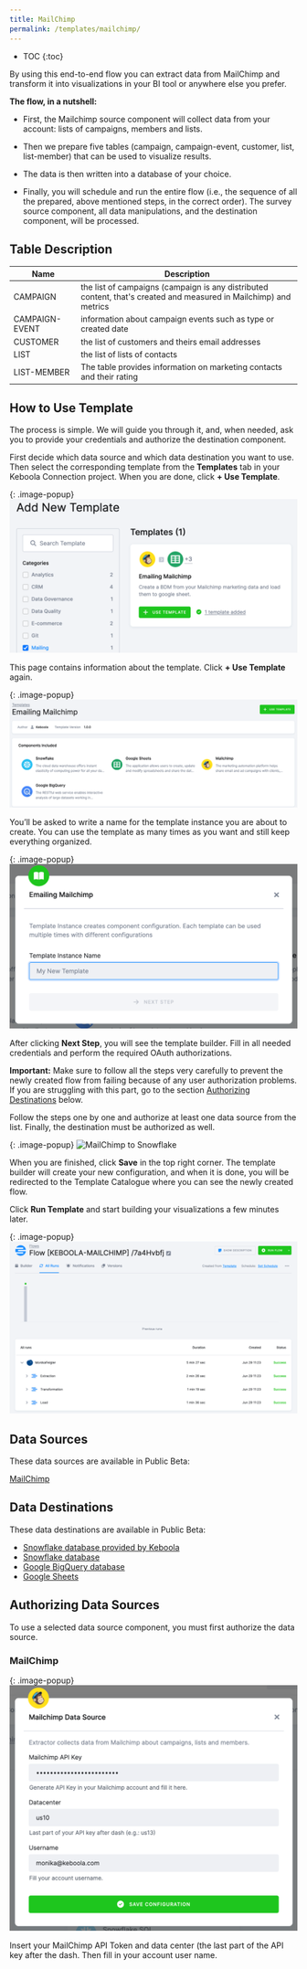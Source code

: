 ```yaml
---
title: MailChimp
permalink: /templates/mailchimp/
---
```


* TOC
{:toc}

By using this end-to-end flow you can extract data from MailChimp and transform it into visualizations in your BI tool or anywhere else you prefer.

**The flow, in a nutshell:**

- First, the Mailchimp source component will collect data from your account: lists of campaigns, members and lists. 

- Then we prepare five tables (campaign, campaign-event, customer, list, list-member) that can be used to visualize results. 

- The data is then written into a database of your choice.

- Finally, you will schedule and run the entire flow (i.e., the sequence of all the prepared, above mentioned steps, in the correct order). The survey source component, all data manipulations, and the destination component, will be processed.

## Table Description

| Name | Description |
|---|---|
| CAMPAIGN | the list of campaigns (campaign is any distributed content, that's created and measured in Mailchimp) and metrics |
| CAMPAIGN-EVENT | information about campaign events such as type or created date |
| CUSTOMER | the list of customers and theirs email addresses |
| LIST | the list of lists of contacts |
| LIST-MEMBER | The table provides information on marketing contacts and their rating |

## How to Use Template
The process is simple. We will guide you through it, and, when needed, ask you to provide your credentials and authorize the destination component.

First decide which data source and which data destination you want to use. Then select the corresponding template 
from the **Templates** tab in your Keboola Connection project. When you are done, click **+ Use Template**.

{: .image-popup}
![Add New Template](/templates/mailchimp/add-new-template.png)

This page contains information about the template. Click **+ Use Template** again.

{: .image-popup}
![Add MailChimp to Snowflake](/templates/mailchimp/add-mailchimp-to-snowflake.png)

You’ll be asked to write a name for the template instance you are about to create. You can use the template as many times as you want 
and still keep everything organized.

{: .image-popup}
![MailChimp to Snowflake - Template Name](/templates/mailchimp/mailchimp-to-snowflake-name.png)

After clicking **Next Step**, you will see the template builder. Fill in all needed credentials and 
perform the required OAuth authorizations. 

**Important:** Make sure to follow all the steps very carefully to prevent the newly created flow from failing because of any user 
authorization problems. If you are struggling with this part, go to the section [Authorizing Destinations](/templates/mailchimp/authorizing-destinations/) below.

Follow the steps one by one and authorize at least one data source from the list. Finally, the destination must be authorized as well.

{: .image-popup}
![MailChimp to Snowflake](/templates/maillchimp/mailchimp-to-snowflake-steps.png)

When you are finished, click **Save** in the top right corner. The template builder will create your new configuration, and 
when it is done, you will be redirected to the Template Catalogue where you can see the newly created flow. 

Click **Run Template** and start building your visualizations a few minutes later. 

{: .image-popup}
![MailChimp - Flows](/templates/mailchimp/mailchimp-to-snowflake-flow.png)


## Data Sources
These data sources are available in Public Beta:

[MailChimp](https://mailchimp.com/)

## Data Destinations
These data destinations are available in Public Beta:

- [Snowflake database provided by Keboola](https://help.keboola.com/components/writers/database/snowflake/)
- [Snowflake database](https://www.snowflake.com/)
- [Google BigQuery database](https://cloud.google.com/bigquery/) 
- [Google Sheets](https://www.google.com/sheets/about/)

## Authorizing Data Sources
To use a selected data source component, you must first authorize the data source. 

### MailChimp

{: .image-popup}
![MailChimp Data Source](/templates/mailchimp/mailchimp-data-source.png)

Insert your MailChimp API Token and data center (the last part of the API key after the dash. Then fill in your account user name.
